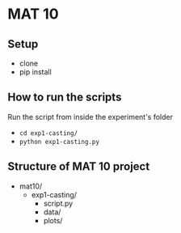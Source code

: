 # MAT 10

## Setup

- clone
- pip install

## How to run the scripts

Run the script from inside the experiment's folder


- `cd exp1-casting/`
- `python exp1-casting.py`


## Structure of MAT 10 project


- mat10/
	+ exp1-casting/
		* script.py
		* data/
		* plots/
